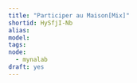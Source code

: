 ```yaml
---
title: "Participer au Maison[Mix]"
shortid: HySfjI-Nb
alias:
model:
tags:
node: 
  - mynalab
draft: yes
---
```

